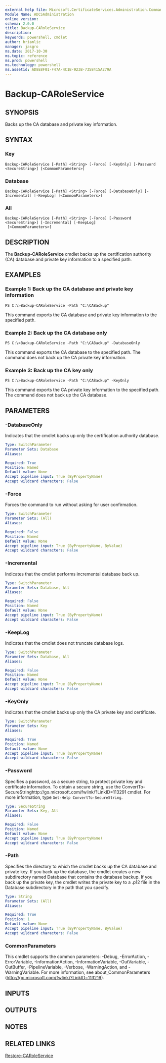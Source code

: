 ```yaml
---
external help file: Microsoft.CertificateServices.Administration.Commands.dll-Help.xml
Module Name: ADCSAdministration
online version: 
schema: 2.0.0
title: Backup-CARoleService
description: 
keywords: powershell, cmdlet
author: brianlic
manager: jasgro
ms.date: 2017-10-30
ms.topic: reference
ms.prod: powershell
ms.technology: powershell
ms.assetid: AD8E8F01-F47A-4C1B-923B-7358415A279A
---
```


# Backup-CARoleService

## SYNOPSIS
Backs up the CA database and private key information.

## SYNTAX

### Key
```
Backup-CARoleService [-Path] <String> [-Force] [-KeyOnly] [-Password <SecureString>] [<CommonParameters>]
```

### Database
```
Backup-CARoleService [-Path] <String> [-Force] [-DatabaseOnly] [-Incremental] [-KeepLog] [<CommonParameters>]
```

### All
```
Backup-CARoleService [-Path] <String> [-Force] [-Password <SecureString>] [-Incremental] [-KeepLog]
 [<CommonParameters>]
```

## DESCRIPTION
The **Backup-CARoleService** cmdlet backs up the certification authority (CA) database and private key information to a specified path.

## EXAMPLES

### Example 1: Back up the CA database and private key information
```
PS C:\>Backup-CARoleService -Path "C:\CABackup"
```

This command exports the CA database and private key information to the specified path.

### Example 2: Back up the CA database only
```
PS C:\>Backup-CARoleService -Path "C:\CABackup" -DatabaseOnly
```

This command exports the CA database to the specified path.
The command does not back up the CA private key information.

### Example 3: Back up the CA key only
```
PS C:\>Backup-CARoleService -Path "C:\CABackup" -KeyOnly
```

This command exports the CA private key information to the specified path.
The command does not back up the CA database.

## PARAMETERS

### -DatabaseOnly
Indicates that the cmdlet backs up only the certification authority database.

```yaml
Type: SwitchParameter
Parameter Sets: Database
Aliases: 

Required: True
Position: Named
Default value: None
Accept pipeline input: True (ByPropertyName)
Accept wildcard characters: False
```

### -Force
Forces the command to run without asking for user confirmation.

```yaml
Type: SwitchParameter
Parameter Sets: (All)
Aliases: 

Required: False
Position: Named
Default value: None
Accept pipeline input: True (ByPropertyName, ByValue)
Accept wildcard characters: False
```

### -Incremental
Indicates that the cmdlet performs incremental database back up.

```yaml
Type: SwitchParameter
Parameter Sets: Database, All
Aliases: 

Required: False
Position: Named
Default value: None
Accept pipeline input: True (ByPropertyName)
Accept wildcard characters: False
```

### -KeepLog
Indicates that the cmdlet does not truncate database logs.

```yaml
Type: SwitchParameter
Parameter Sets: Database, All
Aliases: 

Required: False
Position: Named
Default value: None
Accept pipeline input: True (ByPropertyName)
Accept wildcard characters: False
```

### -KeyOnly
Indicates that the cmdlet backs up only the CA private key and certificate.

```yaml
Type: SwitchParameter
Parameter Sets: Key
Aliases: 

Required: True
Position: Named
Default value: None
Accept pipeline input: True (ByPropertyName)
Accept wildcard characters: False
```

### -Password
Specifies a password, as a secure string, to protect private key and certificate information.
To obtain a secure string, use the ConvertTo-SecureStringhttp://go.microsoft.com/fwlink/?LinkID=113291 cmdlet.
For more information, type `Get-Help ConvertTo-SecureString`.

```yaml
Type: SecureString
Parameter Sets: Key, All
Aliases: 

Required: False
Position: Named
Default value: None
Accept pipeline input: True (ByPropertyName)
Accept wildcard characters: False
```

### -Path
Specifies the directory to which the cmdlet backs up the CA database and private key.
If you back up the database, the cmdlet creates a new subdirectory named Database that contains the database backup.
If you back up the private key, the cmdlet writes the private key to a .p12 file in the Database subdirectory in the path that you specify.

```yaml
Type: String
Parameter Sets: (All)
Aliases: 

Required: True
Position: 1
Default value: None
Accept pipeline input: True (ByPropertyName, ByValue)
Accept wildcard characters: False
```

### CommonParameters
This cmdlet supports the common parameters: -Debug, -ErrorAction, -ErrorVariable, -InformationAction, -InformationVariable, -OutVariable, -OutBuffer, -PipelineVariable, -Verbose, -WarningAction, and -WarningVariable. For more information, see about_CommonParameters (http://go.microsoft.com/fwlink/?LinkID=113216).

## INPUTS

## OUTPUTS

## NOTES

## RELATED LINKS

[Restore-CARoleService](./Restore-CARoleService.md)

